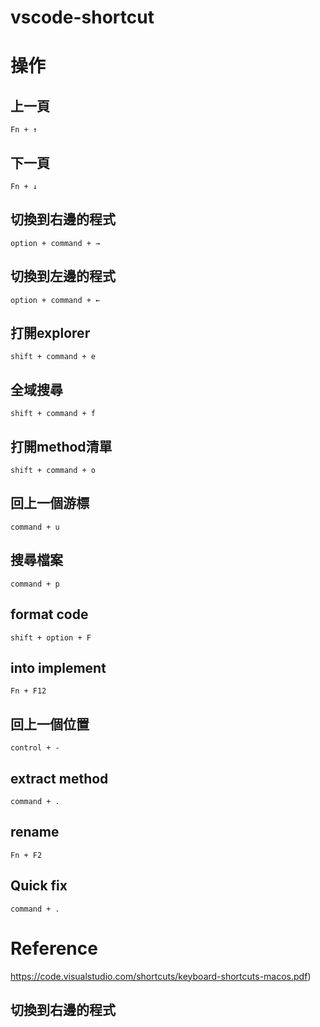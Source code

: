 # vscode-shortcut

# 操作
## 上一頁
```
Fn + ↑
```

## 下一頁
```
Fn + ↓
```
## 切換到右邊的程式
```
option + command + →
```

## 切換到左邊的程式
```
option + command + ←
```
## 打開explorer
```
shift + command + e
```

## 全域搜尋
```
shift + command + f
```
## 打開method清單
```
shift + command + o
```

## 回上一個游標
```
command + u
```

## 搜尋檔案
```
command + p
```

## format code
```
shift + option + F
```
## into implement
```
Fn + F12
```

## 回上一個位置
```
control + -
```

## extract method
```
command + .
```

## rename
```
Fn + F2
```

## Quick fix
```
command + .
```

# Reference
https://code.visualstudio.com/shortcuts/keyboard-shortcuts-macos.pdf)
## 切換到右邊的程式
